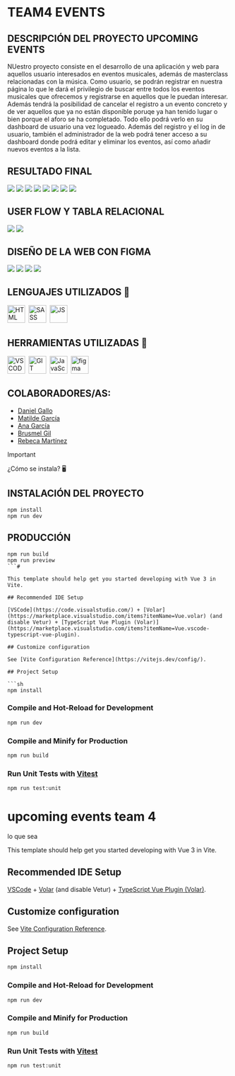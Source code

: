 # TEAM4 EVENTS

## DESCRIPCIÓN DEL PROYECTO UPCOMING EVENTS

NUestro proyecto consiste en el desarrollo de una aplicación y web para aquellos usuario interesados en eventos musicales, además de masterclass relacionadas con la música. Como usuario, se podrán registrar en nuestra página lo que le dará el privilegio de buscar entre todos los eventos musicales que ofrecemos y registrarse en aquellos que le puedan interesar. Además tendrá la posibilidad de cancelar el registro a un evento concreto y de ver aquellos que ya no están disponible poruqe ya han tenido lugar o bien porque el aforo se ha completado. Todo ello podrá verlo en su dashboard de usuario una vez logueado. Además del registro y el log in de usuario, también el administrador de la web podrá tener acceso a su dashboard donde podrá editar y eliminar los eventos, así como añadir nuevos eventos a la lista.

## RESULTADO FINAL 

<img src="./src/assets/icons-readme/Captura de pantalla 2024-02-29 000600.png">
<img src="./src/assets/icons-readme/Captura de pantalla 2024-02-29 000600.png">
<img src="./src/assets/icons-readme/Captura de pantalla 2024-02-29 000630.png"> 
<img src="./src/assets/icons-readme/Captura de pantalla 2024-02-29 001333.png">
<img src="./src/assets/icons-readme/Captura de pantalla 2024-02-29 001347.png">
<img src="./src/assets/icons-readme/Captura de pantalla 2024-02-29 001438.png">
<img src="./src/assets/icons-readme/Captura de pantalla 2024-02-29 001514.png">
<img src="./src/assets/icons-readme/Captura de pantalla 2024-02-29 001538.png">



## USER FLOW Y TABLA RELACIONAL

<img src="./src/assets/icons-readme/userflow.png">
<img src="./src/assets/icons-readme/image.png">



## DISEÑO DE LA WEB CON FIGMA
<img src="./src/assets/icons-readme/Figma.png">
<img src="./src/assets/icons-readme/Figma2.png">
<img src="./src/assets/icons-readme/Figma4.png">
<img src="./src/assets/icons-readme/Figma5.png">


## LENGUAJES UTILIZADOS :rocket:

<div>
    <img src="https://github.com/devicons/devicon/blob/master/icons/html5/html5-original.svg" title="HTML5" alt="HTML" width="40" height="40"/>&nbsp;
    <img src="https://github.com/devicons/devicon/blob/master/icons/sass/sass-original.svg" title="SASS" alt="SASS" width="40" height="40"/>&nbsp;
    <img src="https://github.com/devicons/devicon/blob/master/icons/javascript/javascript-original.svg" title="JS" alt="JS" width="40" height="40"/>&nbsp;
    
 </div>
   




## HERRAMIENTAS UTILIZADAS :hammer:
<div>
    <img src="https://github.com/devicons/devicon/blob/master/icons/vscode/vscode-original.svg" title="VSCODE" alt="VSCODE" width="40" height="40"/>&nbsp;
    <img src="https://github.com/devicons/devicon/blob/master/icons/git/git-original.svg"  title="GIT" alt="GIT" width="40" height="40"/>&nbsp;
    <img src="https://github.com/devicons/devicon/blob/master/icons/github/github-original.svg" title="JavaScript" alt="JavaScript" width="40" height="40"/>&nbsp;
    <img src="https://github.com/devicons/devicon/blob/master/icons/figma/figma-original.svg" title="figma" alt="figma" width="40" height="40"/>&nbsp;
</div>

## COLABORADORES/AS:

- [Daniel Gallo](https://github.com/DanielGallo84)
- [Matilde García](https://github.com/MatigarciaS)
- [Ana García](https://github.com/anagarlopez)
- [Brusmel Gil](https://github.com/BrusmelGil) 
- [Rebeca Martínez](https://github.com/RebecaMFep)



>[!IMPORTANT]
> ¿Cómo se instala?  🖥️
>
## INSTALACIÓN DEL PROYECTO 
```
npm install
npm run dev
```

## PRODUCCIÓN 
```
npm run build
npm run preview
```# 

This template should help get you started developing with Vue 3 in Vite.

## Recommended IDE Setup

[VSCode](https://code.visualstudio.com/) + [Volar](https://marketplace.visualstudio.com/items?itemName=Vue.volar) (and disable Vetur) + [TypeScript Vue Plugin (Volar)](https://marketplace.visualstudio.com/items?itemName=Vue.vscode-typescript-vue-plugin).

## Customize configuration

See [Vite Configuration Reference](https://vitejs.dev/config/).

## Project Setup

```sh
npm install
```

### Compile and Hot-Reload for Development

```sh
npm run dev
```

### Compile and Minify for Production

```sh
npm run build
```

### Run Unit Tests with [Vitest](https://vitest.dev/)

```sh
npm run test:unit
```







# upcoming events team 4


lo que sea

This template should help get you started developing with Vue 3 in Vite.

## Recommended IDE Setup

[VSCode](https://code.visualstudio.com/) + [Volar](https://marketplace.visualstudio.com/items?itemName=Vue.volar) (and disable Vetur) + [TypeScript Vue Plugin (Volar)](https://marketplace.visualstudio.com/items?itemName=Vue.vscode-typescript-vue-plugin).

## Customize configuration

See [Vite Configuration Reference](https://vitejs.dev/config/).

## Project Setup

```sh
npm install
```

### Compile and Hot-Reload for Development

```sh
npm run dev
```

### Compile and Minify for Production

```sh
npm run build
```

### Run Unit Tests with [Vitest](https://vitest.dev/)

```sh
npm run test:unit
```
